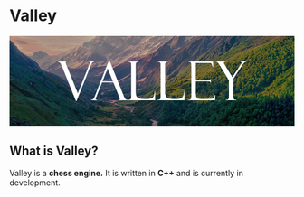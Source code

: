 # Valley
![Banner](https://raw.githubusercontent.com/TEBco01/valley/8750b9a16240ad3d03d120740d64db3bfd9fa2fc/ValleyBanner2.png)
## What is Valley?
Valley is a **chess engine.**
It is written in **C++** and is currently in development.
